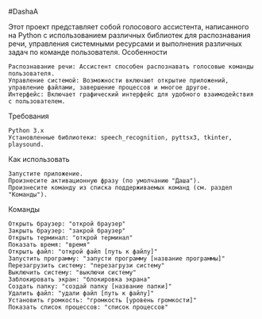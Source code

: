 #DashaA

Этот проект представляет собой голосового ассистента, написанного на Python с использованием различных библиотек для распознавания речи, управления системными ресурсами и выполнения различных задач по команде пользователя.
Особенности

    Распознавание речи: Ассистент способен распознавать голосовые команды пользователя.
    Управление системой: Возможности включают открытие приложений, управление файлами, завершение процессов и многое другое.
    Интерфейс: Включает графический интерфейс для удобного взаимодействия с пользователем.

Требования

    Python 3.x
    Установленные библиотеки: speech_recognition, pyttsx3, tkinter, playsound.

Как использовать

    Запустите приложение.
    Произнесите активационную фразу (по умолчанию "Даша").
    Произнесите команду из списка поддерживаемых команд (см. раздел "Команды").

Команды

    Открыть браузер: "открой браузер"
    Закрыть браузер: "закрой браузер"
    Открыть терминал: "открой терминал"
    Показать время: "время"
    Открыть файл: "открой файл [путь к файлу]"
    Запустить программу: "запусти программу [название программы]"
    Перезагрузить систему: "перезагрузи систему"
    Выключить систему: "выключи систему"
    Заблокировать экран: "блокировка экрана"
    Создать папку: "создай папку [название папки]"
    Удалить файл: "удали файл [путь к файлу]"
    Установить громкость: "громкость [уровень громкости]"
    Показать список процессов: "список процессов"
